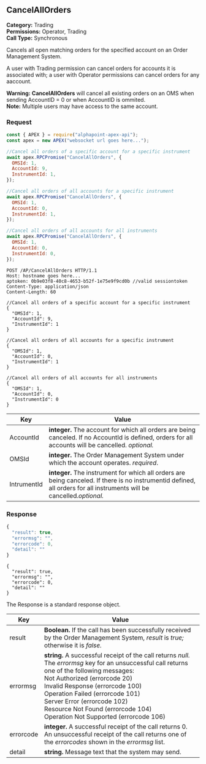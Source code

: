 ## CancelAllOrders

**Category:** Trading<br />
**Permissions:** Operator, Trading<br />
**Call Type:** Synchronous

Cancels all open matching orders for the specified account on an Order Management System.

A user with Trading permission can cancel orders for accounts it is associated with; a user with Operator permissions can cancel orders for any aaccount.

<aside class="warning"><strong>Warning:</strong> <strong>CancelAllOrders</strong> will cancel all existing orders on an OMS when sending AccountID = 0 or when AccountID is ommited.</aside>

<aside class="notice"><strong>Note:</strong> Multiple users may have access to the same account.</aside>

### Request

```javascript
const { APEX } = require("alphapoint-apex-api");
const apex = new APEX("websocket url goes here...");

//Cancel all orders of a specific account for a specific instrument
await apex.RPCPromise("CancelAllOrders", {
  OMSId: 1,
  AccountId: 9,
  InstrumentId: 1,
});

//Cancel all orders of all accounts for a specific instrument
await apex.RPCPromise("CancelAllOrders", {
  OMSId: 1,
  AccountId: 0,
  InstrumentId: 1,
});

//Cancel all orders of all accounts for all instruments
await apex.RPCPromise("CancelAllOrders", {
  OMSId: 1,
  AccountId: 0,
  InstrumentId: 0,
});
```

```http
POST /AP/CancelAllOrders HTTP/1.1
Host: hostname goes here...
aptoken: 0b9e03f8-40c8-4653-b52f-1e75e9f9cd0b //valid sessiontoken
Content-Type: application/json
Content-Length: 60

//Cancel all orders of a specific account for a specific instrument
{
  "OMSId": 1,
  "AccountId": 9,
  "InstrumentId": 1
}

//Cancel all orders of all accounts for a specific instrument
{
  "OMSId": 1,
  "AccountId": 0,
  "InstrumentId": 1
}

//Cancel all orders of all accounts for all instruments
{
  "OMSId": 1,
  "AccountId": 0,
  "InstrumentId": 0
}
```

| Key         | Value                                                                                                                                                                  |
| ----------- | ---------------------------------------------------------------------------------------------------------------------------------------------------------------------- |
| AccountId   | **integer.** The account for which all orders are being canceled. If no AccountId is defined, orders for all accounts will be cancelled. _optional._                   |
| OMSId       | **integer.** The Order Management System under which the account operates. _required_.                                                                                 |
| IntrumentId | **integer.** The instrument for which all orders are being canceled. If there is no instrumentid defined, all orders for all instruments will be cancelled._optional._ |

### Response

```javascript
{
  "result": true,
  "errormsg": "",
  "errorcode": 0,
  "detail": ""
}
```

```http
{
  "result": true,
  "errormsg": "",
  "errorcode": 0,
  "detail": ""
}
```

The Response is a standard response object.

| Key       | Value                                                                                                                                                                                                                                                                                                                                                                                 |
| --------- | ------------------------------------------------------------------------------------------------------------------------------------------------------------------------------------------------------------------------------------------------------------------------------------------------------------------------------------------------------------------------------------- |
| result    | **Boolean.** If the call has been successfully received by the Order Management System, _result_ is _true;_ otherwise it is _false._                                                                                                                                                                                                                                                  |
| errormsg  | **string.** A successful receipt of the call returns _null._ The _errormsg_ key for an unsuccessful call returns one of the following messages:<br />Not Authorized (errorcode 20)<br />Invalid Response (errorcode 100)<br />Operation Failed (errorcode 101)<br />Server Error (errorcode 102)<br />Resource Not Found (errorcode 104)<br />Operation Not Supported (errorcode 106) |
| errorcode | **integer.** A successful receipt of the call returns 0. An unsuccessful receipt of the call returns one of the _errorcodes_ shown in the _errormsg_ list.                                                                                                                                                                                                                            |
| detail    | **string.** Message text that the system may send.                                                                                                                                                                                                                                                                                                                                    |
